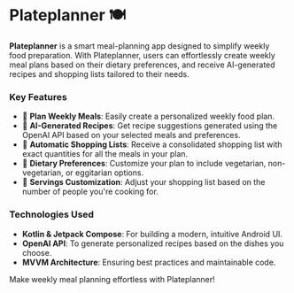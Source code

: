# Plateplanner 🍽️

**Plateplanner** is a smart meal-planning app designed to simplify weekly food preparation. With Plateplanner, users can effortlessly create weekly meal plans based on their dietary preferences, and receive AI-generated recipes and shopping lists tailored to their needs. 

### Key Features
- 📝 **Plan Weekly Meals**: Easily create a personalized weekly food plan.
- 🤖 **AI-Generated Recipes**: Get recipe suggestions generated using the OpenAI API based on your selected meals and preferences.
- 🛒 **Automatic Shopping Lists**: Receive a consolidated shopping list with exact quantities for all the meals in your plan.
- 🍴 **Dietary Preferences**: Customize your plan to include vegetarian, non-vegetarian, or eggitarian options.
- 👥 **Servings Customization**: Adjust your shopping list based on the number of people you're cooking for.

### Technologies Used
- **Kotlin & Jetpack Compose**: For building a modern, intuitive Android UI.
- **OpenAI API**: To generate personalized recipes based on the dishes you choose.
- **MVVM Architecture**: Ensuring best practices and maintainable code.
  
Make weekly meal planning effortless with Plateplanner!
